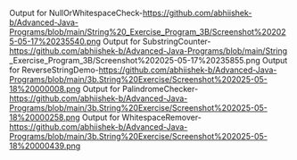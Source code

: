 Output for NullOrWhitespaceCheck-https://github.com/abhiishek-b/Advanced-Java-Programs/blob/main/String%20_Exercise_Program_3B/Screenshot%202025-05-17%20235540.png
Output for SubstringCounter-https://github.com/abhiishek-b/Advanced-Java-Programs/blob/main/String _Exercise_Program_3B/Screenshot%202025-05-17%20235855.png
Output for ReverseStringDemo-https://github.com/abhiishek-b/Advanced-Java-Programs/blob/main/3b.String%20Exercise/Screenshot%202025-05-18%20000008.png
Output for PalindromeChecker-https://github.com/abhiishek-b/Advanced-Java-Programs/blob/main/3b.String%20Exercise/Screenshot%202025-05-18%20000258.png
Output for WhitespaceRemover-https://github.com/abhiishek-b/Advanced-Java-Programs/blob/main/3b.String%20Exercise/Screenshot%202025-05-18%20000439.png
